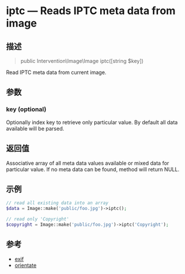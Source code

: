 # iptc — Reads IPTC meta data from image

## 描述

> public Intervention\Image\Image iptc([string $key])

Read IPTC meta data from current image.

## 参数

### key (optional)
Optionally index key to retrieve only particular value. By default all data available will be parsed.


## 返回值
Associative array of all meta data values available or mixed data for particular value. If no meta data can be found, method will return NULL.


## 示例

```php
// read all existing data into an array
$data = Image::make('public/foo.jpg')->iptc();

// read only 'Copyright'
$copyright = Image::make('public/foo.jpg')->iptc('Copyright');
```

## 参考

- [exif](/api/exif)
- [orientate](/api/orientate)
